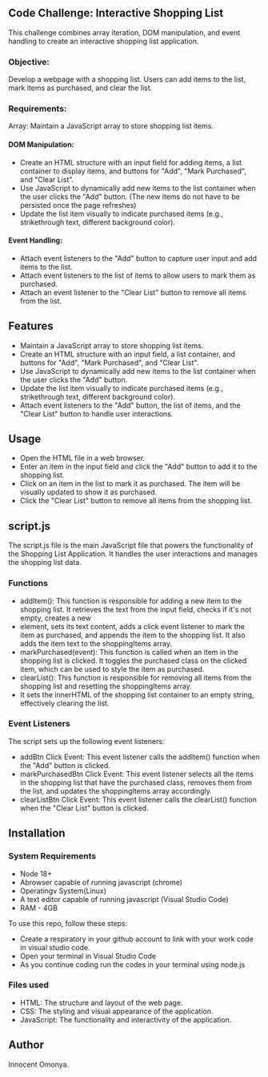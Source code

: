 ## Code Challenge: Interactive Shopping List

This challenge combines array iteration, DOM manipulation, and event handling to create an interactive shopping list application.

### Objective:
Develop a webpage with a shopping list. Users can add items to the list, mark items as purchased, and clear the list.

### Requirements:
Array: Maintain a JavaScript array to store shopping list items.

#### DOM Manipulation:
- Create an HTML structure with an input field for adding items, a list container to display items, and buttons for "Add", "Mark Purchased", and "Clear List".
- Use JavaScript to dynamically add new items to the list container when the user clicks the "Add" button. (The new items do not have to be persisted once the page refreshes)
- Update the list item visually to indicate purchased items (e.g., strikethrough text, different background color).

#### Event Handling:
- Attach event listeners to the "Add" button to capture user input and add items to the list.
- Attach event listeners to the list of items to allow users to mark them as purchased.
- Attach an event listener to the "Clear List" button to remove all items from the list.
 

## Features

- Maintain a JavaScript array to store shopping list items.
- Create an HTML structure with an input field, a list container, and buttons for "Add", "Mark Purchased", and "Clear List".
- Use JavaScript to dynamically add new items to the list container when the user clicks the "Add" button.
- Update the list item visually to indicate purchased items (e.g., strikethrough text, different background color).
- Attach event listeners to the "Add" button, the list of items, and the "Clear List" button to handle user interactions.

## Usage
- Open the HTML file in a web browser.
- Enter an item in the input field and click the "Add" button to add it to the shopping list.
- Click on an item in the list to mark it as purchased. The item will be visually updated to show it as purchased.
- Click the "Clear List" button to remove all items from the shopping list.

## script.js
The script.js file is the main JavaScript file that powers the functionality of the Shopping List Application. It handles the user interactions and manages the shopping list data.

### Functions
- addItem():
This function is responsible for adding a new item to the shopping list.
It retrieves the text from the input field, checks if it's not empty, creates a new <li> element, sets its text content, adds a click event listener to mark the item as purchased, and appends the item to the shopping list.
It also adds the item text to the shoppingItems array.
- markPurchased(event):
This function is called when an item in the shopping list is clicked.
It toggles the purchased class on the clicked item, which can be used to style the item as purchased.
- clearList():
This function is responsible for removing all items from the shopping list and resetting the shoppingItems array.
- It sets the innerHTML of the shopping list container to an empty string, effectively clearing the list.
### Event Listeners
The script sets up the following event listeners:

- addBtn Click Event:
This event listener calls the addItem() function when the "Add" button is clicked.
- markPurchasedBtn Click Event:
This event listener selects all the items in the shopping list that have the purchased class, removes them from the list, and updates the shoppingItems array accordingly.
- clearListBtn Click Event:
This event listener calls the clearList() function when the "Clear List" button is clicked.

## Installation 
### System Requirements

- Node 18+
- Abrowser capable of running javascript (chrome)
- Operatingv System(Linux)
- A text editor capable of running javascript (Visual Studio Code)
- RAM - 4GB

To use this repo, follow these steps:

- Create a respiratory in your github account to link with your work code in visual studio code.
 - Open your terminal in Visual Studio Code
- As you continue coding run the codes in your terminal using node.js
### Files used
- HTML: The structure and layout of the web page.
- CSS: The styling and visual appearance of the application.
- JavaScript: The functionality and interactivity of the application.

## Author
Innocent Omonya.